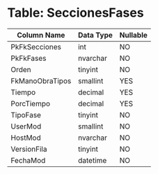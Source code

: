 # Table: SeccionesFases

| Column Name | Data Type | Nullable |
|-------------|-----------|----------|
| PkFkSecciones | int | NO |
| PkFkFases | nvarchar | NO |
| Orden | tinyint | NO |
| FkManoObraTipos | smallint | YES |
| Tiempo | decimal | YES |
| PorcTiempo | decimal | YES |
| TipoFase | tinyint | NO |
| UserMod | smallint | NO |
| HostMod | nvarchar | NO |
| VersionFila | tinyint | NO |
| FechaMod | datetime | NO |
